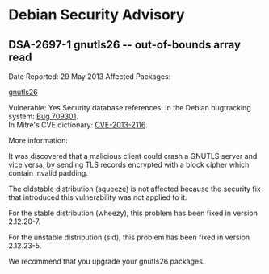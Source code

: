 
Debian Security Advisory
========================


DSA-2697-1 gnutls26 -- out-of-bounds array read
-----------------------------------------------



Date Reported:
29 May 2013
Affected Packages:

[gnutls26](https://packages.debian.org/src:gnutls26)

Vulnerable:
Yes
Security database references:
In the Debian bugtracking system: [Bug 709301](https://bugs.debian.org/cgi-bin/bugreport.cgi?bug=709301).  
In Mitre's CVE dictionary: [CVE-2013-2116](https://security-tracker.debian.org/tracker/CVE-2013-2116).  

More information:

It was discovered that a malicious client could crash a GNUTLS server
and vice versa, by sending TLS records encrypted with a block cipher
which contain invalid padding.


The oldstable distribution (squeeze) is not affected because the
security fix that introduced this vulnerability was not applied to it.


For the stable distribution (wheezy), this problem has been fixed in
version 2.12.20-7.


For the unstable distribution (sid), this problem has been fixed in
version 2.12.23-5.


We recommend that you upgrade your gnutls26 packages.






